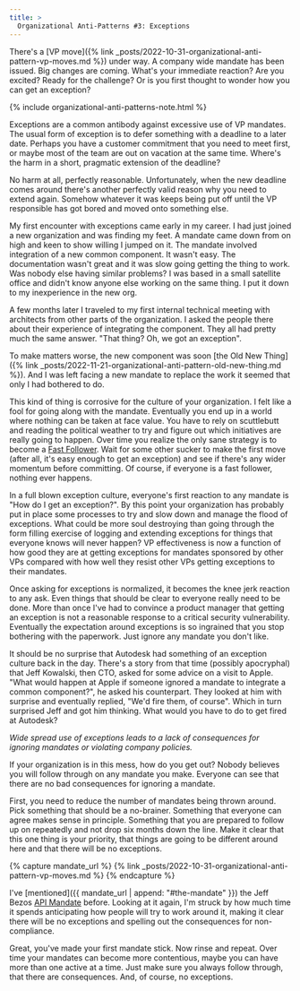 ```yaml
---
title: >
  Organizational Anti-Patterns #3: Exceptions
---
```


There's a [VP move]({% link _posts/2022-10-31-organizational-anti-pattern-vp-moves.md %}) under way. A company wide mandate has been issued. Big changes are coming. What's your immediate reaction? Are you excited? Ready for the challenge? Or is you first thought to wonder how you can get an exception?

{% include organizational-anti-patterns-note.html %}

Exceptions are a common antibody against excessive use of VP mandates. The usual form of exception is to defer something with a deadline to a later date. Perhaps you have a customer commitment that you need to meet first, or maybe most of the team are out on vacation at the same time. Where's the harm in a short, pragmatic extension of the deadline?

No harm at all, perfectly reasonable. Unfortunately,  when the new deadline comes around there's another perfectly valid reason why you need to extend again. Somehow whatever it was keeps being put off until the VP responsible has got bored and moved onto something else. 

My first encounter with exceptions came early in my career. I had just joined a new organization and was finding my feet. A mandate came down from on high and keen to show willing I jumped on it. The mandate involved integration of a new common component. It wasn't easy. The documentation wasn't great and it was slow going getting the thing to work. Was nobody else having similar problems? I was based in a small satellite office and didn't know anyone else working on the same thing. I put it down to my inexperience in the new org. 

A few months later I traveled to my first internal technical meeting with architects from other parts of the organization. I asked the people there about their experience of integrating the component. They all had pretty much the same answer. "That thing? Oh, we got an exception". 

To make matters worse, the new component was soon [the Old New Thing]({% link _posts/2022-11-21-organizational-anti-pattern-old-new-thing.md %}). And I was left facing a new mandate to replace the work it seemed that only I had bothered to do. 

This kind of thing is corrosive for the culture of your organization. I felt like a fool for going along with the mandate. Eventually you end up in a world where nothing can be taken at face value. You have to rely on scuttlebutt and reading the political weather to try and figure out which initiatives are really going to happen. Over time you realize the only sane strategy is to become a [Fast Follower](https://hbr.org/2012/06/first-mover-or-fast-follower). Wait for some other sucker to make the first move (after all, it's easy enough to get an exception) and see if there's any wider momentum before committing. Of course, if everyone is a fast follower, nothing ever happens. 

In a full blown exception culture, everyone's first reaction to any mandate is "How do I get an exception?". By this point your organization has probably put in place some processes to try and slow down and manage the flood of exceptions. What could be more soul destroying than going through the form filling exercise of logging and extending exceptions for things that everyone knows will never happen? VP effectiveness is now a function of how good they are at getting exceptions for mandates sponsored by other VPs compared with how well they resist other VPs getting exceptions to their mandates.

Once asking for exceptions is normalized, it becomes the knee jerk reaction to any ask. Even things that should be clear to everyone really need to be done. More than once I've had to convince a product manager that getting an exception is not a reasonable response to a critical security vulnerability. Eventually the expectation around exceptions is so ingrained that you stop bothering with the paperwork. Just ignore any mandate you don't like. 

It should be no surprise that Autodesk had something of an exception culture back in the day. There's a story from that time (possibly apocryphal) that Jeff Kowalski, then CTO, asked for some advice on a visit to Apple. "What would happen at Apple if someone ignored a mandate to integrate a common component?", he asked his counterpart. They looked at him with surprise and eventually replied, "We'd fire them, of course". Which in turn surprised Jeff and got him thinking. What would you have to do to get fired at Autodesk?

*Wide spread use of exceptions leads to a lack of consequences for ignoring mandates or violating company policies.*

If your organization is in this mess, how do you get out? Nobody believes you will follow through on any mandate you make. Everyone can see that there are no bad consequences for ignoring a mandate. 

First, you need to reduce the number of mandates being thrown around. Pick something that should be a no-brainer. Something that everyone can agree makes sense in principle. Something that you are prepared to follow up on repeatedly and not drop six months down the line. Make it clear that this one thing is your priority, that things are going to be different around here and that there will be no exceptions. 

{% capture mandate_url %}
{% link _posts/2022-10-31-organizational-anti-pattern-vp-moves.md %}
{% endcapture %}

I've [mentioned]({{ mandate_url | append: "#the-mandate" }}) the Jeff Bezos [API Mandate](https://gist.github.com/chitchcock/1281611) before. Looking at it again, I'm struck by how much time it spends anticipating how people will try to work around it, making it clear there will be no exceptions and spelling out the consequences for non-compliance.

Great, you've made your first mandate stick. Now rinse and repeat. Over time your mandates can become more contentious, maybe you can have more than one active at a time. Just make sure you always follow through, that there are consequences. And, of course, no exceptions. 